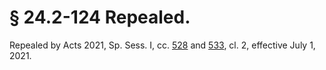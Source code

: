 # § 24.2-124 Repealed.

<p>Repealed by Acts 2021, Sp. Sess. I, cc. <a href='http://lis.virginia.gov/cgi-bin/legp604.exe?211+ful+CHAP0528'>528</a> and <a href='http://lis.virginia.gov/cgi-bin/legp604.exe?211+ful+CHAP0533'>533</a>, cl. 2, effective July 1, 2021.</p><p></p>